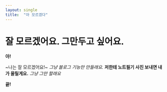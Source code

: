 ```yaml
---
layout: single
title:  "아 모르겠다"
---
```


# 잘 모르겠어요. 그만두고 싶어요.

**아!**

~나는 잘 모르겠어요!~
*그냥 블로그 기능만 만들래요.*
**저한테 노트필기 사진 보내면 내가 올릴게요.**
*그냥 그만 할래요*

**끝!**
